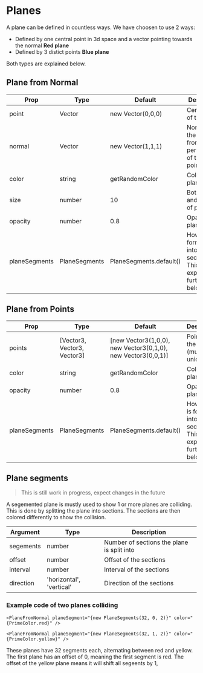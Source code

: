 # Planes

A plane can be defined in countless ways. We have choosen to use 2 ways:

- Defined by one central point in 3d space and a vector pointing towards the normal **Red plane**
- Defined by 3 distict points **Blue plane**

Both types are explained below.

## Plane from Normal

| Prop          | Type          | Default                 | Description                                                           |
| ------------- | ------------- | ----------------------- | --------------------------------------------------------------------- |
| point         | Vector        | new Vector(0,0,0)       | Center point of the plane                                             |
| normal        | Vector        | new Vector(1,1,1)       | Normal of the plane from the persepective of the center point         |
| color         | string        | getRandomColor          | Color of the plane                                                    |
| size          | number        | 10                      | Both Width and Height of plane                                        |
| opacity       | number        | 0.8                     | Opacity of planes                                                     |
| planeSegments | PlaneSegments | PlaneSegments.default() | How plane is formatted into sections. This is explained further below |

## Plane from Points

| Prop          | Type                        | Default                                                      | Description                                                           |
| ------------- | --------------------------- | ------------------------------------------------------------ | --------------------------------------------------------------------- |
| points        | [Vector3, Vector3, Vector3] | [new Vector3(1,0,0), new Vector3(0,1,0), new Vector3(0,0,1)] | Points of the plane (must be unique)                                  |
| color         | string                      | getRandomColor                                               | Color of the plane                                                    |
| opacity       | number                      | 0.8                                                          | Opacity of planes                                                     |
| planeSegments | PlaneSegments               | PlaneSegments.default()                                      | How plane is formatted into sections. This is explained further below |

## Plane segments

> This is still work in progress, expect changes in the future

A segemented plane is mustly used to show 1 or more planes are colliding. This is done by splitting the plane into sections. The sections are then colored differently to show the collision.

| Argument  | Type                     | Description                                |
| --------- | ------------------------ | ------------------------------------------ |
| segements | number                   | Number of sections the plane is split into |
| offset    | number                   | Offset of the sections                     |
| interval  | number                   | Interval of the sections                   |
| direction | 'horizontal', 'vertical' | Direction of the sections                  |

### Example code of two planes colliding

```svelte
<PlaneFromNormal planeSegment="{new PlaneSegments(32, 0, 2)}" color="{PrimeColor.red}" />

<PlaneFromNormal planeSegment="{new PlaneSegments(32, 1, 2)}" color="{PrimeColor.yellow}" />
```

These planes have 32 segments each, alternating between red and yellow. The first plane has an offset of 0, meaning the first segment is red. The offset of the yellow plane means it will shift all segeents by 1,
